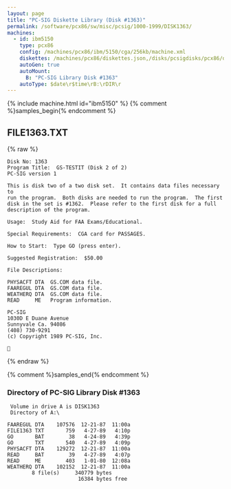 ```yaml
---
layout: page
title: "PC-SIG Diskette Library (Disk #1363)"
permalink: /software/pcx86/sw/misc/pcsig/1000-1999/DISK1363/
machines:
  - id: ibm5150
    type: pcx86
    config: /machines/pcx86/ibm/5150/cga/256kb/machine.xml
    diskettes: /machines/pcx86/diskettes.json,/disks/pcsigdisks/pcx86/diskettes.json
    autoGen: true
    autoMount:
      B: "PC-SIG Library Disk #1363"
    autoType: $date\r$time\rB:\rDIR\r
---
```


{% include machine.html id="ibm5150" %}
{% comment %}samples_begin{% endcomment %}

## FILE1363.TXT

{% raw %}
```
Disk No: 1363
Program Title:  GS-TESTIT (Disk 2 of 2)
PC-SIG version 1

This is disk two of a two disk set.  It contains data files necessary to
run the program.  Both disks are needed to run the program.  The first
disk in the set is #1362.  Please refer to the first disk for a full
description of the program.

Usage:  Study Aid for FAA Exams/Educational.

Special Requirements:  CGA card for PASSAGES.

How to Start:  Type GO (press enter).

Suggested Registration:  $50.00

File Descriptions:

PHYSACFT DTA  GS.COM data file.
FAAREGUL DTA  GS.COM data file.
WEATHERQ DTA  GS.COM data file.
READ     ME   Program information.

PC-SIG
1030D E Duane Avenue
Sunnyvale Ca. 94086
(408) 730-9291
(c) Copyright 1989 PC-SIG, Inc.


```
{% endraw %}

{% comment %}samples_end{% endcomment %}

### Directory of PC-SIG Library Disk #1363

     Volume in drive A is DISK1363
     Directory of A:\

    FAAREGUL DTA    107576  12-21-87  11:00a
    FILE1363 TXT       759   4-27-89   4:10p
    GO       BAT        38   4-24-89   4:39p
    GO       TXT       540   4-27-89   4:09p
    PHYSACFT DTA    129272  12-21-87  11:00a
    READ     BAT        39   4-27-89   4:07p
    READ     ME        403   1-01-80  12:08a
    WEATHERQ DTA    102152  12-21-87  11:00a
            8 file(s)     340779 bytes
                           16384 bytes free
